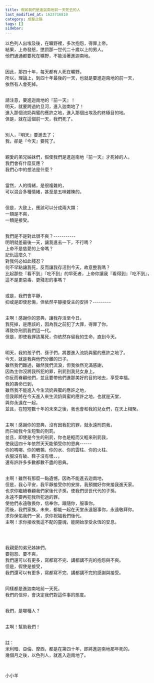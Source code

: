 ```yaml
---
title: 假如我們是進迦南地前一天死去的人
last_modified_at: 1623716810
category: 成聖之路
tags: []
sidebar: 
---
```


<p>以色列人出埃及後，在曠野裡，多次抱怨，得罪上帝。<br/>
結果，上帝發怒，懲罰那一世代二十歲以上的男人。<br/>
他們通通都要死在曠野，不能活著進迦南地。</p>
<p><br/>
因此，那四十年，每天都有人死在曠野。<br/>
所以，理論上，到四十年最後的一天，也就是要進迦南地的前一天，<br/>
依然有人會死掉。</p>
<p><br/>
請注意，要進迦南地的『前一天』！<br/>
明天，就要跨過約旦河，進入迦南地了！<br/>
進入那個流奶與蜜的應許之地，進入那個出埃及的終極目的地。<br/>
但是，就在這個前一天，我們死了。</p>
<p><br/>
別人，『明天』要進去了；<br/>
我，卻是『今天』要死了。</p>
<p><br/>
親愛的弟兄姊妹們，假使我們是進迦南地『前一天』才死掉的人，<br/>
我們會有什麼反應？<br/>
我們心中的想法是什麼？</p>
<p><br/>
當然，人的情緒，是很複雜的，<br/>
可以混合多種情緒，甚至是五味雜陳的。</p>
<p><br/>
但是，大致上，應該可以分成兩大類：<br/>
一類是不爽，<br/>
一類是接受。</p>
<p><br/>
我們是不是對此很不爽？-----------<br/>
明明就差最後一天，讓我進去一下，不行嗎？<br/>
上帝不是慈愛的上帝嗎？<br/>
記仇這麼久？<br/>
對我何必如此殘忍？<br/>
何不早點讓我死，反而讓我存活到今天，故意整我嗎？<br/>
比起那些『看不到』『吃不到』的早死者，上帝你讓我『看得到』『吃不到』，<br/>
這不是更惡毒、更殘忍的事嗎？</p>
<p><br/>
或是，我們會平靜，<br/>
抑或是即使悲傷，但依然平靜接受主的安排？---------</p>
<p><br/>
主啊！感謝你的恩典，讓我存活至今日。<br/>
我死掉，是應該的，因為我之前犯了大罪，得罪了你，<br/>
導致你刑罰我們這一代。<br/>
但是，即使我罪該萬死，你依然存留我的生命，直到今天。</p>
<p><br/>
明天，我的孩子們、孫子們，將要進入流奶與蜜的應許之地了。<br/>
今天，就是我與他們分離的日子。<br/>
雖然我們難過，雖然我們流淚，但我依然充滿感謝，<br/>
因為主你沒將我所犯的罪，刑罰到我兒女身上。<br/>
你反而眷顧他們，並且要帶他們進那美好的目的地去，享受幸福。<br/>
我的壽命已到，<br/>
雖然我不能進入今生流奶與蜜的應許之地，<br/>
但我即將在今天進入來生流奶與蜜的應許之地，也就是天堂，<br/>
與你永遠在一起。<br/>
並且，在短短數十年的未來之後，我也會和我的兒女們，在天上相聚。</p>
<p><br/>
主啊！感謝你的恩典，沒有因我犯的罪，就永遠刑罰我，<br/>
而只給我今生短暫的刑罰。<br/>
並且，即使是今生的刑罰，你也是輕而又輕來刑罰我，<br/>
使我這四十年依然天天能領受你的恩典------<br/>
你的嗎哪、你的鵪鶉、你的水、你的雲柱、你的火柱、<br/>
衣服沒有破、鞋子沒有壞、、，<br/>
還有許許多多數都數不盡的恩典。</p>
<p><br/>
主啊！雖然有那麼一點遺憾，因為不能進去迦南地，<br/>
但是，我心平安，我平靜接受你的安排，我預備好你來接我進天家。<br/>
也求你繼續眷顧我們家後代子孫，使我們世世代代的子孫，<br/>
永遠不要再犯我所犯過的罪，<br/>
使他們永遠敬畏你，信奉你，跟隨你，服事你。<br/>
而後，我們家族，未來，都能一起在天堂永遠服事你，永遠敬拜你。<br/>
求你保佑我們一家，求你祝福我們後代。<br/>
主啊！求你接收我這不配的靈魂，能開始享受永恆的安息。</p>
<p> </p>
<p><br/>
我親愛的弟兄姊妹們，<br/>
要抱怨、要不爽，<br/>
我們還可以有更多，寫都寫不完、講都講不完的抱怨與不爽。<br/>
但是，假使是接受，<br/>
我們還可以有更多，寫都寫不完、講都講不完的感謝與接受。</p>
<p><br/>
同樣都是進迦南地前一天死，<br/>
我們的信仰，會決定我們對這件事的態度。</p>
<p><br/>
我們，是哪種人？</p>
<p><br/>
主啊！幫助我們！</p>
<p><br/>
註：<br/>
米利暗、亞倫、摩西，都是在第四十年，即將進迦南地那年死的。<br/>
幾個月之後，以色列人，就進入迦南地了。</p>
<p> </p>
<p>小小羊</p>
<p> </p>

